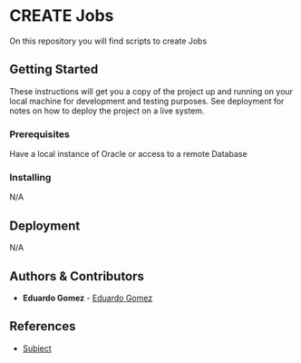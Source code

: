 # CREATE Jobs

On this repository you will find scripts to create Jobs

## Getting Started
These instructions will get you a copy of the project up and running on your local machine for development and testing purposes. See deployment for notes on how to deploy the project on a live system.

### Prerequisites

Have a local instance of Oracle or access to a remote Database

### Installing
N/A

## Deployment
N/A

## Authors & Contributors

* **Eduardo Gomez** - [Eduardo Gomez](https://github.com/egomezm)

## References

* [Subject](URL)